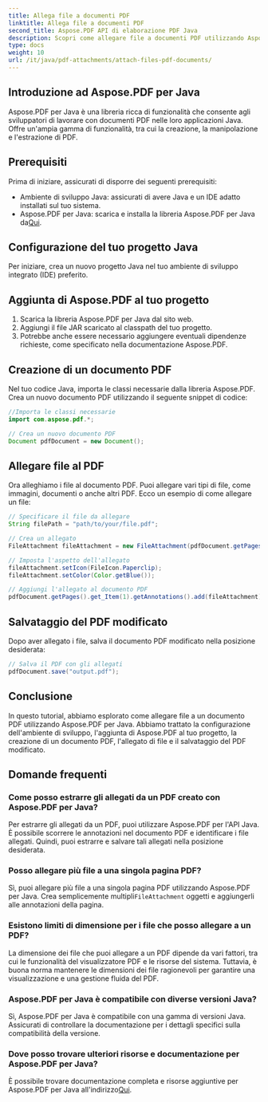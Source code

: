 ```yaml
---
title: Allega file a documenti PDF
linktitle: Allega file a documenti PDF
second_title: Aspose.PDF API di elaborazione PDF Java
description: Scopri come allegare file a documenti PDF utilizzando Aspose.PDF per Java. La nostra guida passo passo rende la manipolazione dei PDF un gioco da ragazzi.
type: docs
weight: 10
url: /it/java/pdf-attachments/attach-files-pdf-documents/
---
```


## Introduzione ad Aspose.PDF per Java

Aspose.PDF per Java è una libreria ricca di funzionalità che consente agli sviluppatori di lavorare con documenti PDF nelle loro applicazioni Java. Offre un'ampia gamma di funzionalità, tra cui la creazione, la manipolazione e l'estrazione di PDF.

## Prerequisiti

Prima di iniziare, assicurati di disporre dei seguenti prerequisiti:

- Ambiente di sviluppo Java: assicurati di avere Java e un IDE adatto installati sul tuo sistema.
-  Aspose.PDF per Java: scarica e installa la libreria Aspose.PDF per Java da[Qui](https://releases.aspose.com/pdf/java/).

## Configurazione del tuo progetto Java

Per iniziare, crea un nuovo progetto Java nel tuo ambiente di sviluppo integrato (IDE) preferito.

## Aggiunta di Aspose.PDF al tuo progetto

1. Scarica la libreria Aspose.PDF per Java dal sito web.
2. Aggiungi il file JAR scaricato al classpath del tuo progetto.
3. Potrebbe anche essere necessario aggiungere eventuali dipendenze richieste, come specificato nella documentazione Aspose.PDF.

## Creazione di un documento PDF

Nel tuo codice Java, importa le classi necessarie dalla libreria Aspose.PDF. Crea un nuovo documento PDF utilizzando il seguente snippet di codice:

```java
//Importa le classi necessarie
import com.aspose.pdf.*;

// Crea un nuovo documento PDF
Document pdfDocument = new Document();
```

## Allegare file al PDF

Ora alleghiamo i file al documento PDF. Puoi allegare vari tipi di file, come immagini, documenti o anche altri PDF. Ecco un esempio di come allegare un file:

```java
// Specificare il file da allegare
String filePath = "path/to/your/file.pdf";

// Crea un allegato
FileAttachment fileAttachment = new FileAttachment(pdfDocument.getPages().get_Item(1), filePath);

// Imposta l'aspetto dell'allegato
fileAttachment.setIcon(FileIcon.Paperclip);
fileAttachment.setColor(Color.getBlue());

// Aggiungi l'allegato al documento PDF
pdfDocument.getPages().get_Item(1).getAnnotations().add(fileAttachment);
```

## Salvataggio del PDF modificato

Dopo aver allegato i file, salva il documento PDF modificato nella posizione desiderata:

```java
// Salva il PDF con gli allegati
pdfDocument.save("output.pdf");
```

## Conclusione

In questo tutorial, abbiamo esplorato come allegare file a un documento PDF utilizzando Aspose.PDF per Java. Abbiamo trattato la configurazione dell'ambiente di sviluppo, l'aggiunta di Aspose.PDF al tuo progetto, la creazione di un documento PDF, l'allegato di file e il salvataggio del PDF modificato.

## Domande frequenti

### Come posso estrarre gli allegati da un PDF creato con Aspose.PDF per Java?

Per estrarre gli allegati da un PDF, puoi utilizzare Aspose.PDF per l'API Java. È possibile scorrere le annotazioni nel documento PDF e identificare i file allegati. Quindi, puoi estrarre e salvare tali allegati nella posizione desiderata.

### Posso allegare più file a una singola pagina PDF?

 Sì, puoi allegare più file a una singola pagina PDF utilizzando Aspose.PDF per Java. Crea semplicemente multipli`FileAttachment` oggetti e aggiungerli alle annotazioni della pagina.

### Esistono limiti di dimensione per i file che posso allegare a un PDF?

La dimensione dei file che puoi allegare a un PDF dipende da vari fattori, tra cui le funzionalità del visualizzatore PDF e le risorse del sistema. Tuttavia, è buona norma mantenere le dimensioni dei file ragionevoli per garantire una visualizzazione e una gestione fluida del PDF.

### Aspose.PDF per Java è compatibile con diverse versioni Java?

Sì, Aspose.PDF per Java è compatibile con una gamma di versioni Java. Assicurati di controllare la documentazione per i dettagli specifici sulla compatibilità della versione.

### Dove posso trovare ulteriori risorse e documentazione per Aspose.PDF per Java?

È possibile trovare documentazione completa e risorse aggiuntive per Aspose.PDF per Java all'indirizzo[Qui](https://reference.aspose.com/pdf/java/).